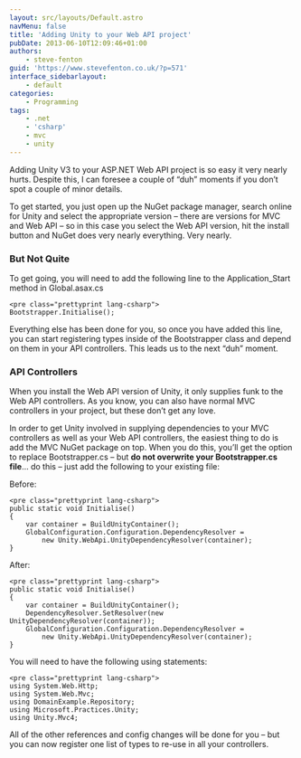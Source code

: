 ```yaml
---
layout: src/layouts/Default.astro
navMenu: false
title: 'Adding Unity to your Web API project'
pubDate: 2013-06-10T12:09:46+01:00
authors:
    - steve-fenton
guid: 'https://www.stevefenton.co.uk/?p=571'
interface_sidebarlayout:
    - default
categories:
    - Programming
tags:
    - .net
    - 'csharp'
    - mvc
    - unity
---
```


Adding Unity V3 to your ASP.NET Web API project is so easy it very nearly hurts. Despite this, I can foresee a couple of “duh” moments if you don’t spot a couple of minor details.

To get started, you just open up the NuGet package manager, search online for Unity and select the appropriate version – there are versions for MVC and Web API – so in this case you select the Web API version, hit the install button and NuGet does very nearly everything. Very nearly.

### But Not Quite

To get going, you will need to add the following line to the Application\_Start method in Global.asax.cs

```
<pre class="prettyprint lang-csharp">
Bootstrapper.Initialise();
```
Everything else has been done for you, so once you have added this line, you can start registering types inside of the Bootstrapper class and depend on them in your API controllers. This leads us to the next “duh” moment.

### API Controllers

When you install the Web API version of Unity, it only supplies funk to the Web API controllers. As you know, you can also have normal MVC controllers in your project, but these don’t get any love.

In order to get Unity involved in supplying dependencies to your MVC controllers as well as your Web API controllers, the easiest thing to do is add the MVC NuGet package on top. When you do this, you’ll get the option to replace Bootstrapper.cs – but **do not overwrite your Bootstrapper.cs file**… do this – just add the following to your existing file:

Before:

```
<pre class="prettyprint lang-csharp">
public static void Initialise()
{
    var container = BuildUnityContainer();
    GlobalConfiguration.Configuration.DependencyResolver = 
        new Unity.WebApi.UnityDependencyResolver(container);
}
```
After:

```
<pre class="prettyprint lang-csharp">
public static void Initialise()
{
    var container = BuildUnityContainer();
    DependencyResolver.SetResolver(new UnityDependencyResolver(container));
    GlobalConfiguration.Configuration.DependencyResolver = 
        new Unity.WebApi.UnityDependencyResolver(container);
}
```
You will need to have the following using statements:

```
<pre class="prettyprint lang-csharp">
using System.Web.Http;
using System.Web.Mvc;
using DomainExample.Repository;
using Microsoft.Practices.Unity;
using Unity.Mvc4;
```
All of the other references and config changes will be done for you – but you can now register one list of types to re-use in all your controllers.